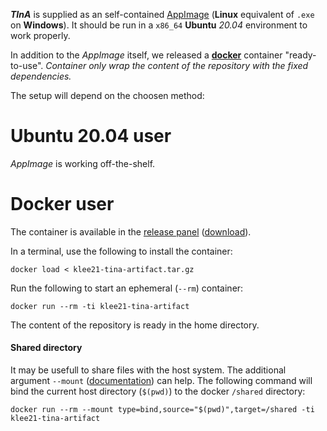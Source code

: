 ***TInA*** is supplied as an self-contained [AppImage](bin/tina-x86_64.AppImage) (**Linux** equivalent of `.exe` on **Windows**).
It should be run in a `x86_64` **Ubuntu** *20.04* environment to work properly.

In addition to the *AppImage* itself, we released a [**docker**](https://github.com/binsec/klee21-tina-artifact/releases/download/1.0/klee21-tina-artifact.tar.gz) container "ready-to-use".
*Container only wrap the content of the repository with the fixed dependencies.*

The setup will depend on the choosen method:

# Ubuntu 20.04 user

*AppImage* is working off-the-shelf.

# Docker user

The container is available in the [release panel](https://github.com/binsec/klee21-tina-artifact/releases/tag/1.0) ([download](https://github.com/binsec/klee21-tina-artifact/releases/download/1.0/klee21-tina-artifact.tar.gz)).

In a terminal, use the following to install the container:
```shell
docker load < klee21-tina-artifact.tar.gz
```
Run the following to start an ephemeral (`--rm`) container:
```shell
docker run --rm -ti klee21-tina-artifact
```
The content of the repository is ready in the home directory.

#### Shared directory

It may be usefull to share files with the host system.
The additional argument `--mount` ([documentation](https://docs.docker.com/storage/bind-mounts/)) can help.
The following command will bind the current host directory (`$(pwd)`) to the docker `/shared` directory:
```shell
docker run --rm --mount type=bind,source="$(pwd)",target=/shared -ti klee21-tina-artifact
```
